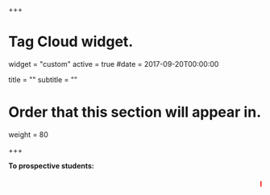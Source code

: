 +++
# Tag Cloud widget.
widget = "custom"
active = true
#date = 2017-09-20T00:00:00

title = ""
subtitle = ""

# Order that this section will appear in.
weight = 80

+++
<div align="justify"><strong>To prospective students:</strong><br> <marquee><h4 style="color:Red;">I am looking for a couple of motivated JRF (at least three) to work on different SERB, DST, and MeitY projects, funded by Govt. of India, in the area of Optical networks. If you are interested in working with me, please drop me a mail.</h4></marquee></div>
